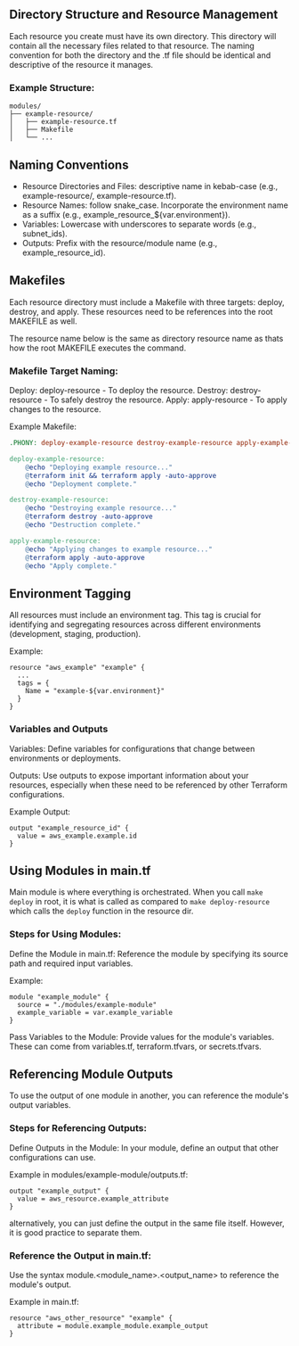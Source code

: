 ## Directory Structure and Resource Management
Each resource you create must have its own directory. This directory will contain all the necessary files related to that resource. The naming convention for both the directory and the .tf file should be identical and descriptive of the resource it manages.

### Example Structure:
```
modules/
├── example-resource/
│   ├── example-resource.tf
│   ├── Makefile
│   └── ...
```
## Naming Conventions
- Resource Directories and Files: descriptive name in kebab-case (e.g., example-resource/, example-resource.tf).
- Resource Names: follow snake_case. Incorporate the environment name as a suffix (e.g., example_resource_${var.environment}).
- Variables: Lowercase with underscores to separate words (e.g., subnet_ids).
- Outputs: Prefix with the resource/module name (e.g., example_resource_id).


## Makefiles
Each resource directory must include a Makefile with three targets: deploy, destroy, and apply. 
These resources need to be references into the root MAKEFILE as well. 

The resource name below is the same as directory resource name as thats how the root MAKEFILE executes the command. 
### Makefile Target Naming:
Deploy: deploy-resource - To deploy the resource.
Destroy: destroy-resource - To safely destroy the resource.
Apply: apply-resource - To apply changes to the resource.

Example Makefile:
```makefile
.PHONY: deploy-example-resource destroy-example-resource apply-example-resource

deploy-example-resource:
    @echo "Deploying example resource..."
    @terraform init && terraform apply -auto-approve
    @echo "Deployment complete."

destroy-example-resource:
    @echo "Destroying example resource..."
    @terraform destroy -auto-approve
    @echo "Destruction complete."

apply-example-resource:
    @echo "Applying changes to example resource..."
    @terraform apply -auto-approve
    @echo "Apply complete."
```
## Environment Tagging
All resources must include an environment tag. This tag is crucial for identifying and segregating resources across different environments (development, staging, production).

Example:

```hcl
resource "aws_example" "example" {
  ...
  tags = {
    Name = "example-${var.environment}"
  }
}
```
### Variables and Outputs
Variables: Define variables for configurations that change between environments or deployments.

Outputs: Use outputs to expose important information about your resources, especially when these need to be referenced by other Terraform configurations.

Example Output:

```hcl
output "example_resource_id" {
  value = aws_example.example.id
}
```

## Using Modules in main.tf
Main module is where everything is orchestrated. When you call `make deploy` in root, it is what is called as compared to `make deploy-resource` which calls the `deploy` function in the resource dir. 

### Steps for Using Modules:
Define the Module in main.tf: Reference the module by specifying its source path and required input variables.

Example:

```hcl
module "example_module" {
  source = "./modules/example-module"
  example_variable = var.example_variable
}
```
Pass Variables to the Module: Provide values for the module's variables. These can come from variables.tf, terraform.tfvars, or secrets.tfvars.


## Referencing Module Outputs
To use the output of one module in another, you can reference the module's output variables.

### Steps for Referencing Outputs:
Define Outputs in the Module: In your module, define an output that other configurations can use.

Example in modules/example-module/outputs.tf:

```hcl
output "example_output" {
  value = aws_resource.example_attribute
}
```

alternatively, you can just define the output in the same file itself. However, it is good practice to separate them. 

### Reference the Output in main.tf:
Use the syntax module.<module_name>.<output_name> to reference the module's output.

Example in main.tf:

```hcl
resource "aws_other_resource" "example" {
  attribute = module.example_module.example_output
}
```

